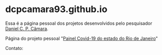 # dcpcamara93.github.io

Essa é a página pessoal dos projetos desenvolvidos pelo pesquisador [Daniel C. P. Câmara](http://lattes.cnpq.br/1360297898724057).

Página do projeto pessoal "[Painel Covid-19 do estado do Rio de Janeiro](https://dcpcamara93.github.io/covid19_erj/)"

Contato: 
